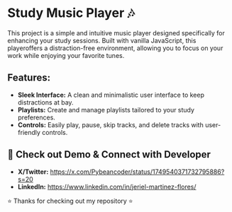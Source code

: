 # Study Music Player 🎶

This project is a simple and intuitive music player designed specifically for enhancing your study sessions. Built with vanilla JavaScript, this playeroffers a distraction-free environment, allowing you to focus on your work while enjoying your favorite tunes.

## Features:

- **Sleek Interface:** A clean and minimalistic user interface to keep distractions at bay.
- **Playlists:** Create and manage playlists tailored to your study preferences.
- **Controls:** Easily play, pause, skip tracks, and delete tracks with user-friendly controls.
    
## 🔧 Check out Demo & Connect with Developer

- **X/Twitter:** https://x.com/Pybeancoder/status/1749540371732795886?s=20
- **LinkedIn:** https://www.linkedin.com/in/jeriel-martinez-flores/

⭐️ Thanks for checking out my repository ⭐️
